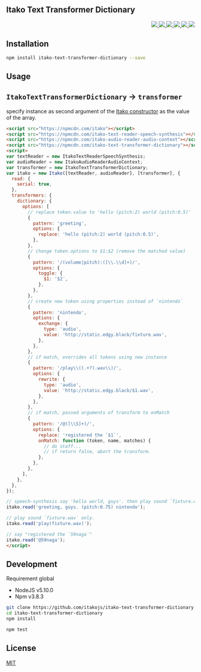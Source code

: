 Itako Text Transformer Dictionary
---

<p align="right">
  <a href="https://npmjs.org/package/itako-text-transformer-dictionary">
    <img src="https://img.shields.io/npm/v/itako-text-transformer-dictionary.svg?style=flat-square">
  </a>
  <a href="https://travis-ci.org/itakojs/itako-text-transformer-dictionary">
    <img src="http://img.shields.io/travis/itakojs/itako-text-transformer-dictionary.svg?style=flat-square">
  </a>
  <a href="https://ci.appveyor.com/project/59naga/itako-text-transformer-dictionary">
    <img src="https://img.shields.io/appveyor/ci/59naga/itako-text-transformer-dictionary.svg?style=flat-square">
  </a>
  <a href="https://codeclimate.com/github/itakojs/itako-text-transformer-dictionary/coverage">
    <img src="https://img.shields.io/codeclimate/github/itakojs/itako-text-transformer-dictionary.svg?style=flat-square">
  </a>
  <a href="https://codeclimate.com/github/itakojs/itako-text-transformer-dictionary">
    <img src="https://img.shields.io/codeclimate/coverage/github/itakojs/itako-text-transformer-dictionary.svg?style=flat-square">
  </a>
  <a href="https://gemnasium.com/itakojs/itako-text-transformer-dictionary">
    <img src="https://img.shields.io/gemnasium/itakojs/itako-text-transformer-dictionary.svg?style=flat-square">
  </a>
</p>

Installation
---
```bash
npm install itako-text-transformer-dictionary --save
```

Usage
---

## `ItakoTextTransformerDictionary` -> `transformer`

specify instance as second argument of the [Itako constructor](https://github.com/itakojs/itako#usage) as the value of the array.

```html
<script src="https://npmcdn.com/itako"></script>
<script src="https://npmcdn.com/itako-text-reader-speech-synthesis"></script>
<script src="https://npmcdn.com/itako-audio-reader-audio-context"></script>
<script src="https://npmcdn.com/itako-text-transformer-dictionary"></script>
<script>
var textReader = new ItakoTextReaderSpeechSynthesis;
var audioReader = new ItakoAudioReaderAudioContext;
var transformer = new ItakoTextTransformerDictionary;
var itako = new Itako([textReader, audioReader], [transformer], {
  read: {
    serial: true,
  },
  transformers: {
    dictionary: {
      options: [
        // replace token.value to 'hello (pitch:2) world (pitch:0.5)'
        {
          pattern: 'greeting',
          options: {
            replace: 'hello (pitch:2) world (pitch:0.5)',
          },
        },
        // change token.options to $1:$2 (remove the matched value)
        {
          pattern: '/(volume|pitch):([\\.\\d]+)/',
          options: {
            toggle: {
              $1: '$2',
            },
          },
        },
        // create new token using properties instead of `nintendo`
        {
          pattern: 'nintendo',
          options: {
            exchange: {
              type: 'audio',
              value: 'http://static.edgy.black/fixture.wav',
            },
          },
        },
        // if match, overrides all tokens using new instance
        {
          pattern: '/play\\((.+?).wav\\)/',
          options: {
            rewrite: {
              type: 'audio',
              value: 'http://static.edgy.black/$1.wav',
            },
          },
        },
        // if match, passed arguments of transform to onMatch
        {
          pattern: '/@([\\S]+)/',
          options: {
            replace: 'registered the `$1`',
            onMatch: function (token, name, matches) {
              // do staff...
              // if return false, abort the transform.
            },
          },
        },
      ],
    },
  },
});

// speech-synthesis say 'hello world, guys'. then play sound `fixture.wav`.'
itako.read('greeting, guys. (pitch:0.75) nintendo');

// play sound `fixture.wav` only.
itako.read('play(fixture.wav)');

// say "registered the `59naga`"
itako.read('@59naga');
</script>
```

Development
---
Requirement global
* NodeJS v5.10.0
* Npm v3.8.3

```bash
git clone https://github.com/itakojs/itako-text-transformer-dictionary
cd itako-text-transformer-dictionary
npm install

npm test
```

License
---
[MIT](http://59naga.mit-license.org/)
